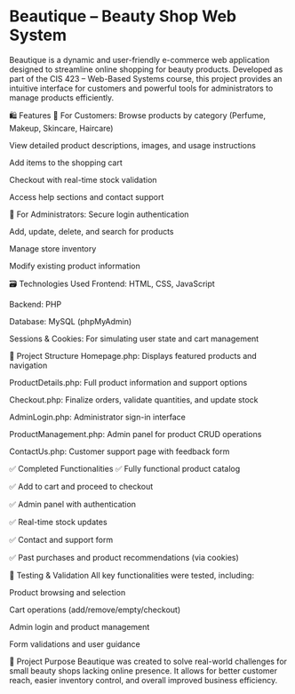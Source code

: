# Beautique – Beauty Shop Web System
Beautique is a dynamic and user-friendly e-commerce web application designed to streamline online shopping for beauty products. Developed as part of the CIS 423 – Web-Based Systems course, this project provides an intuitive interface for customers and powerful tools for administrators to manage products efficiently.

🛍️ Features
💄 For Customers:
Browse products by category (Perfume, Makeup, Skincare, Haircare)

View detailed product descriptions, images, and usage instructions

Add items to the shopping cart

Checkout with real-time stock validation

Access help sections and contact support

🔐 For Administrators:
Secure login authentication

Add, update, delete, and search for products

Manage store inventory

Modify existing product information

🗃️ Technologies Used
Frontend: HTML, CSS, JavaScript

Backend: PHP

Database: MySQL (phpMyAdmin)

Sessions & Cookies: For simulating user state and cart management

🧩 Project Structure
Homepage.php: Displays featured products and navigation

ProductDetails.php: Full product information and support options

Checkout.php: Finalize orders, validate quantities, and update stock

AdminLogin.php: Administrator sign-in interface

ProductManagement.php: Admin panel for product CRUD operations

ContactUs.php: Customer support page with feedback form

✅ Completed Functionalities
✅ Fully functional product catalog

✅ Add to cart and proceed to checkout

✅ Admin panel with authentication

✅ Real-time stock updates

✅ Contact and support form

✅ Past purchases and product recommendations (via cookies)

🧪 Testing & Validation
All key functionalities were tested, including:

Product browsing and selection

Cart operations (add/remove/empty/checkout)

Admin login and product management

Form validations and user guidance

🚀 Project Purpose
Beautique was created to solve real-world challenges for small beauty shops lacking online presence. It allows for better customer reach, easier inventory control, and overall improved business efficiency.
